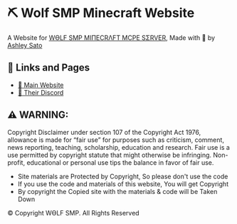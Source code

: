 # ⛏ Wolf SMP Minecraft Website
A Website for [WӨLF SMP MIПECRΛFT MCPE SΣRVER](https://discord.gg/wzJpJahe8m), Made with 💝 by [Ashley Sato](https://github.com/AshleySato899)
<!-- [![cbas-webpage](https://user-images.githubusercontent.com/89291919/136690807-4f4b8373-da17-44de-9843-070e4ecee7bd.png)](https://crazybrothersandsisters.vercel.app) -->

## 🔗 Links and Pages
- [🥰 Main Website](#)
- [💬 Their Discord](https://discord.gg/wzJpJahe8m)

## ⚠ WARNING:
Copyright Disclaimer under section 107 of the Copyright Act 1976, 
allowance is made for “fair use” for purposes such as criticism, 
comment, news reporting, teaching, scholarship, education and research.
Fair use is a use permitted by copyright statute that might otherwise be 
infringing.  Non-profit, educational or personal use tips the balance in 
favor of fair use. 

- Site materials are Protected by Copyright, So please don't use the code
- If you use the code and materials of this website, You will get Copyright
- By copyright the Copied site with the materials & code will be Taken Down

© Copyright WӨLF SMP. All Rights Reserved
